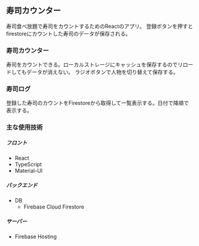 ## 寿司カウンター
寿司食べ放題で寿司をカウントするためのReactのアプリ。
登録ボタンを押すとfirestoreにカウントした寿司のデータが保存される。

### 寿司カウンター
寿司をカウントできる。ローカルストレージにキャッシュを保存するのでリロードしてもデータが消えない。
ラジオボタンで人物を切り替えて保存する。

### 寿司ログ
登録した寿司のカウントをFirestoreから取得して一覧表示する。日付で降順で表示する。

### 主な使用技術
##### フロント
- React
- TypeScript
- Material-UI
##### バックエンド
- DB
	- Firebase Cloud Firestore
##### サーバー
- Firebase Hosting
